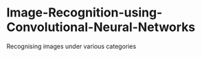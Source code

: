 # Image-Recognition-using-Convolutional-Neural-Networks
Recognising images under various categories
